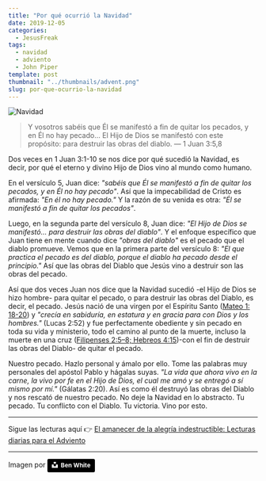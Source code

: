 ```yaml
---
title: "Por qué ocurrió la Navidad"
date: 2019-12-05
categories:
  - JesusFreak
tags:
  - navidad
  - adviento
  - John Piper
template: post
thumbnail: "../thumbnails/advent.png"
slug: por-que-ocurrio-la-navidad
---
```


![Navidad](https://i.imgur.com/kTijsGt.jpg)

> Y vosotros sabéis que Él se manifestó a fin de quitar los pecados, y en Él no hay pecado... El Hijo de Dios se manifestó con este propósito: para destruir las obras del diablo. — 1 Juan 3:5,8

Dos veces en 1 Juan 3:1-10 se nos dice por qué sucedió la Navidad, es decir, por qué el eterno y divino Hijo de Dios vino al mundo como humano.

En el versículo 5, Juan dice: _"sabéis que Él se manifestó a fin de quitar los pecados, y en Él no hay pecado"_. Así que la impecabilidad de Cristo es afirmada: _"En él no hay pecado."_ Y la razón de su venida es otra: _"Él se manifestó a fin de quitar los pecados"_.

Luego, en la segunda parte del versículo 8, Juan dice: _"El Hijo de Dios se manifestó... para destruir las obras del diablo"_. Y el enfoque específico que Juan tiene en mente cuando dice _"obras del diablo"_ es el pecado que el diablo promueve. Vemos que en la primera parte del versículo 8: _"El que practica el pecado es del diablo, porque el diablo ha pecado desde el principio."_ Así que las obras del Diablo que Jesús vino a destruir son las obras del pecado.

Así que dos veces Juan nos dice que la Navidad sucedió -el Hijo de Dios se hizo hombre- para quitar el pecado, o para destruir las obras del Diablo, es decir, el pecado. Jesús nació de una virgen por el Espíritu Santo ([Mateo 1: 18-20](https://www.biblegateway.com/passage/?search=Mateo+1%3A+18-20&version=LBLA)) y _"crecía en sabiduría, en estatura y en gracia para con Dios y los hombres."_ (Lucas 2:52) y fue perfectamente obediente y sin pecado en toda su vida y ministerio, todo el camino al punto de la muerte, incluso la muerte en una cruz ([Filipenses 2:5–8; Hebreos 4:15](https://www.biblegateway.com/passage/?search=Filipenses+2%3A5%E2%80%938%3B+Hebreos+4%3A15&version=LBLA))-con el fin de destruir las obras del Diablo- de quitar el pecado.

Nuestro pecado. Hazlo personal y ámalo por ello. Tome las palabras muy personales del apóstol Pablo y hágalas suyas. _"La vida que ahora vivo en la carne, la vivo por fe en el Hijo de Dios, el cual me amó y se entregó a sí mismo por mí."_ (Gálatas 2:20). Así es como él destruyó las obras del Diablo y nos rescató de nuestro pecado. No deje la Navidad en lo abstracto. Tu pecado. Tu conflicto con el Diablo. Tu victoria. Vino por esto.

---

Sigue las lecturas aquí 👉 [El amanecer de la alegría indestructible: Lecturas diarias para el Adviento](/el-amanecer-de-una-alegria-indestructible)

---

Imagen por <a style="background-color:black;color:white;text-decoration:none;padding:4px 6px;font-family:-apple-system, BlinkMacSystemFont, &quot;San Francisco&quot;, &quot;Helvetica Neue&quot;, Helvetica, Ubuntu, Roboto, Noto, &quot;Segoe UI&quot;, Arial, sans-serif;font-size:12px;font-weight:bold;line-height:1.2;display:inline-block;border-radius:3px" href="https://unsplash.com/@benwhitephotography?utm_medium=referral&amp;utm_campaign=photographer-credit&amp;utm_content=creditBadge" target="_blank" rel="noopener noreferrer" title="Download free do whatever you want high-resolution photos from Ben White"><span style="display:inline-block;padding:2px 3px"><svg xmlns="http://www.w3.org/2000/svg" style="height:12px;width:auto;position:relative;vertical-align:middle;top:-2px;fill:white" viewBox="0 0 32 32"><title>unsplash-logo</title><path d="M10 9V0h12v9H10zm12 5h10v18H0V14h10v9h12v-9z"></path></svg></span><span style="display:inline-block;padding:2px 3px">Ben White</span></a>
